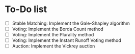 # To-Do list


- [ ] Stable Matching: Implement the Gale-Shapley algorithm
- [ ] Voting: Implement the Borda Count method
- [ ] Voting: Implement the Plurality method
- [ ] Voting: Implement the Instant Runoff Voting method
- [ ] Auction: Implement the Vickrey auction